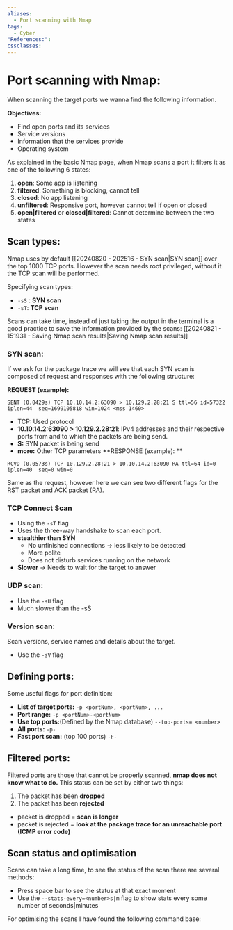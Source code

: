 ```yaml
---
aliases:
  - Port scanning with Nmap
tags:
  - Cyber
"References:": 
cssclasses:
---
```

# Port scanning with Nmap:
When scanning the target ports we wanna find the following information.

**Objectives:**
+ Find open ports and its services
+ Service versions
+ Information that the services provide
+ Operating system

As explained in the basic Nmap page, when Nmap scans a port it filters it as one of the following 6 states: 
1. **open**: Some app is listening
2. **filtered**: Something is blocking, cannot tell
3. **closed**: No app listening
4. **unfiltered**: Responsive port, however cannot tell if open or closed
5. **open|filtered** or **closed|filtered**: Cannot determine between the two states
## Scan types:
Nmap uses by default [[20240820 - 202516 - SYN scan|SYN scan]] over the top 1000 TCP ports. However the scan needs root privileged, without it the TCP scan will be performed.

Specifying scan types: 
+ `-sS` : **SYN scan**
+ `-sT`: **TCP scan**

Scans can take time, instead of just taking the output in the terminal is a good practice to save the information provided by the scans: [[20240821 - 151931 - Saving Nmap scan results|Saving Nmap scan results]]
### SYN scan: 
If we ask for the package trace we will see that each SYN scan is composed of request and responses with the following structure: 

**REQUEST (example):**
```shell
SENT (0.0429s) TCP 10.10.14.2:63090 > 10.129.2.28:21 S ttl=56 id=57322 iplen=44  seq=1699105818 win=1024 <mss 1460>
```
+ TCP: Used protocol
+ **10.10.14.2:63090 > 10.129.2.28:21**: IPv4 addresses and their respective ports from and to which the packets are being send.
+ **S:** SYN packet is being send
+ **more:** Other TCP parameters
**RESPONSE (example): **
```shell
RCVD (0.0573s) TCP 10.129.2.28:21 > 10.10.14.2:63090 RA ttl=64 id=0 iplen=40  seq=0 win=0
```

Same as the request, however here we can see two different flags for the RST packet and ACK packet (RA).

### TCP Connect Scan
+ Using the `-sT` flag
+ Uses the three-way handshake to scan each port.
+ **stealthier than SYN**
	+ No unfinished connections → less likely to be detected
	+ More polite 
	+ Does not disturb services running on the network
+ **Slower** → Needs to wait for the target to answer
### UDP scan: 
+ Use the `-sU` flag
+ Much slower than the -sS
### Version scan: 
Scan versions, service names and details about the target. 
+ Use the `-sV` flag

## Defining ports: 
Some useful flags for port definition: 
+ **List of target ports:** `-p <portNum>, <portNum>, ...`
+ **Port range:** `-p <portNum>-<portNum>`
+ **Use top ports:**(Defined by the Nmap database) `--top-ports= <number>` 
+ **All ports:** `-p-`
+ **Fast port scan:** (top 100 ports) `-F-` 
## Filtered ports: 
Filtered ports are those that cannot be properly scanned, **nmap does not know what to do.** 
This status can be set by either two things: 
1. The packet has been **dropped**
2. The packet has been **rejected**

+ packet is dropped = **scan is longer**
+ packet is rejected = **look at the package trace for an unreachable port (ICMP error code)**

## Scan status and optimisation
Scans can take a long time, to see the status of the scan there are several methods: 
+ Press space bar to see the status at that exact moment
+ Use the `--stats-every=<number>s|m` flag to show stats every some number of seconds|minutes

For optimising the scans I have found the following command base: 

